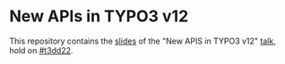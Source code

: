 # New APIs in TYPO3 v12
This repository contains the [slides](https://github.com/o-ba/new-apis-in-typo3-12/blob/main/TYPO3_12_New_Apis.pdf) of the "New APIS in TYPO3 v12" [talk](https://t3dd22.typo3.com/program/sessions/new-apis-in-typo3-v12-425), hold on [#t3dd22](https://t3dd22.typo3.com/).
